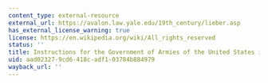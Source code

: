 ```yaml
---
content_type: external-resource
external_url: https://avalon.law.yale.edu/19th_century/lieber.asp
has_external_license_warning: true
license: https://en.wikipedia.org/wiki/All_rights_reserved
status: ''
title: Instructions for the Government of Armies of the United States in the Field
uid: aad02327-9cd6-418c-adf1-03784b884979
wayback_url: ''
---
```

